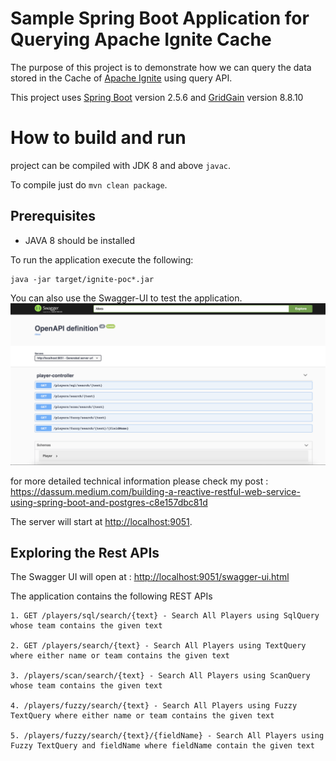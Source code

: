 # Sample Spring Boot Application for Querying Apache Ignite Cache

The purpose of this project is to demonstrate how we can query the data stored in the Cache
of [Apache Ignite](https://ignite.apache.org/docs/latest/) using query API.

This project uses [Spring Boot](https://spring.io/projects/spring-boot) version 2.5.6
and [GridGain](https://www.gridgain.com/docs/latest/getting-started/what-is-gridgain) version 8.8.10

# How to build and run

project can be compiled with JDK 8 and above `javac`.

To compile just do `mvn clean package`.

## Prerequisites

* JAVA 8 should be installed

To run the application execute the following:

```
java -jar target/ignite-poc*.jar
```

You can also use the Swagger-UI to test the application.
![Swagger-UI](starter-demo.png)

for more detailed technical information please check my
post : <https://dassum.medium.com/building-a-reactive-restful-web-service-using-spring-boot-and-postgres-c8e157dbc81d>

The server will start at <http://localhost:9051>.

## Exploring the Rest APIs

The Swagger UI will open at : <http://localhost:9051/swagger-ui.html>

The application contains the following REST APIs

```
1. GET /players/sql/search/{text} - Search All Players using SqlQuery whose team contains the given text

2. GET /players/search/{text} - Search All Players using TextQuery where either name or team contains the given text

3. /players/scan/search/{text} - Search All Players using ScanQuery whose team contains the given text

4. /players/fuzzy/search/{text} - Search All Players using Fuzzy TextQuery where either name or team contains the given text

5. /players/fuzzy/search/{text}/{fieldName} - Search All Players using Fuzzy TextQuery and fieldName where fieldName contain the given text

```



